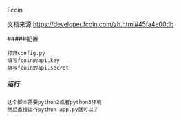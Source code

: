Fcoin

文档来源:https://developer.fcoin.com/zh.html#45fa4e00db

#####配置

```
打开config.py
填写fcoin的api.key
填写fcoin的api.secret
```

##### 运行

```
这个脚本需要python2或者python3环境
然后直接运行python app.py就可以了
```


